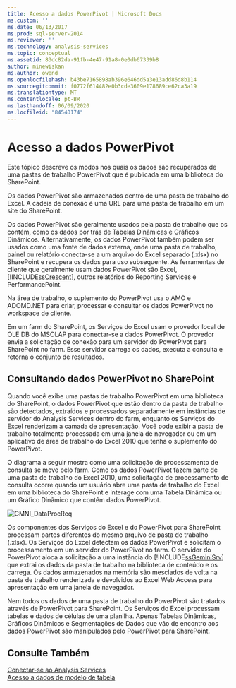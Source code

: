 ```yaml
---
title: Acesso a dados PowerPivot | Microsoft Docs
ms.custom: ''
ms.date: 06/13/2017
ms.prod: sql-server-2014
ms.reviewer: ''
ms.technology: analysis-services
ms.topic: conceptual
ms.assetid: 83dc82da-91fb-4e47-91a8-0e0db67339b8
author: minewiskan
ms.author: owend
ms.openlocfilehash: b43be7165898ab396e646dd5a3e13add86d8b114
ms.sourcegitcommit: f0772f614482e0b3cde3609e178689ce62ca3a19
ms.translationtype: MT
ms.contentlocale: pt-BR
ms.lasthandoff: 06/09/2020
ms.locfileid: "84540174"
---
```

# <a name="powerpivot-data-access"></a>Acesso a dados PowerPivot
  Este tópico descreve os modos nos quais os dados são recuperados de uma pastas de trabalho PowerPivot que é publicada em uma biblioteca do SharePoint.  
  
 Os dados PowerPivot são armazenados dentro de uma pasta de trabalho do Excel. A cadeia de conexão é uma URL para uma pasta de trabalho em um site do SharePoint.  
  
 Os dados PowerPivot são geralmente usados pela pasta de trabalho que os contém, como os dados por trás de Tabelas Dinâmicas e Gráficos Dinâmicos. Alternativamente, os dados PowerPivot também podem ser usados como uma fonte de dados externa, onde uma pasta de trabalho, painel ou relatório conecta-se a um arquivo do Excel separado (.xlsx) no SharePoint e recupera os dados para uso subsequente. As ferramentas de cliente que geralmente usam dados PowerPivot são Excel, [!INCLUDE[ssCrescent](../../includes/sscrescent-md.md)], outros relatórios do Reporting Services e PerformancePoint.  
  
 Na área de trabalho, o suplemento do PowerPivot usa o AMO e ADOMD.NET para criar, processar e consultar os dados PowerPivot no workspace de cliente.  
  
 Em um farm do SharePoint, os Serviços do Excel usam o provedor local de OLE DB do MSOLAP para conectar-se a dados PowerPivot. O provedor envia a solicitação de conexão para um servidor do PowerPivot para SharePoint no farm. Esse servidor carrega os dados, executa a consulta e retorna o conjunto de resultados.  
  
##  <a name="querying-powerpivot-data-in-sharepoint"></a><a name="queryproc"></a>Consultando dados PowerPivot no SharePoint  
 Quando você exibe uma pastas de trabalho PowerPivot em uma biblioteca do SharePoint, o dados PowerPivot que estão dentro da pasta de trabalho são detectados, extraídos e processados separadamente em instâncias de servidor do Analysis Services dentro do farm, enquanto os Serviços do Excel renderizam a camada de apresentação. Você pode exibir a pasta de trabalho totalmente processada em uma janela de navegador ou em um aplicativo de área de trabalho do Excel 2010 que tenha o suplemento do PowerPivot.  
  
 O diagrama a seguir mostra como uma solicitação de processamento de consulta se move pelo farm. Como os dados PowerPivot fazem parte de uma pasta de trabalho do Excel 2010, uma solicitação de processamento de consulta ocorre quando um usuário abre uma pasta de trabalho do Excel em uma biblioteca do SharePoint e interage com uma Tabela Dinâmica ou um Gráfico Dinâmico que contêm dados PowerPivot.  
  
 ![GMNI_DataProcReq](../media/gmni-dataprocreq.gif "GMNI_DataProcReq")  
  
 Os componentes dos Serviços do Excel e do PowerPivot para SharePoint processam partes diferentes do mesmo arquivo de pasta de trabalho (.xlsx). Os Serviços do Excel detectam os dados PowerPivot e solicitam o processamento em um servidor do PowerPivot no farm. O servidor do PowerPivot aloca a solicitação a uma instância do [!INCLUDE[ssGeminiSrv](../../includes/ssgeminisrv-md.md)] que extrai os dados da pasta de trabalho na biblioteca de conteúdo e os carrega. Os dados armazenados na memória são mesclados de volta na pasta de trabalho renderizada e devolvidos ao Excel Web Access para apresentação em uma janela de navegador.  
  
 Nem todos os dados de uma pasta de trabalho do PowerPivot são tratados através de PowerPivot para SharePoint. Os Serviços do Excel processam tabelas e dados de células de uma planilha. Apenas Tabelas Dinâmicas, Gráficos Dinâmicos e Segmentações de Dados que vão de encontro aos dados PowerPivot são manipulados pelo PowerPivot para SharePoint.  
  
## <a name="see-also"></a>Consulte Também  
 [Conectar-se ao Analysis Services](../instances/connect-to-analysis-services.md)   
 [Acesso a dados de modelo de tabela](../tabular-models/tabular-model-data-access.md)  
  
  
